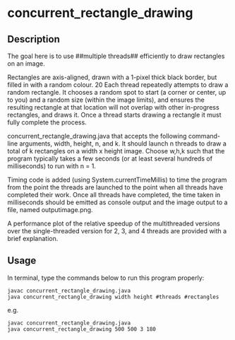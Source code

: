 # concurrent_rectangle_drawing

## Description
The goal here is to use ##multiple threads## efficiently to draw rectangles on an image. 

Rectangles are axis-aligned, drawn with a 1-pixel thick black border, but filled in with a random colour. 20 Each thread repeatedly attempts to draw a random rectangle. It chooses a random spot to start (a corner or center, up to you) and a random size (within the image limits), and ensures the resulting rectangle at that location will not overlap with other in-progress rectangles, and draws it. Once a thread starts drawing a rectangle it must fully complete the process.

concurrent_rectangle_drawing.java that accepts the following command-line arguments, width, height, n, and k. It should launch n threads to draw a total of k rectangles on a width x height image. Choose w,h,k such that the program typically takes a few seconds (or at least several hundreds of milliseconds) to run with n = 1. 

Timing code is added (using System.currentTimeMillis) to time the program from the point the threads are launched to the point when all threads have completed their work. Once all threads have completed, the time taken in milliseconds should be emitted as console output and the image output to a file, named outputimage.png.

A performance plot of the relative speedup of the multithreaded versions over the single-threaded version for 2, 3, and 4 threads are provided with a brief explanation. 
 
## Usage
In terminal, type the commands below to run this program properly:
```
javac concurrent_rectangle_drawing.java
java concurrent_rectangle_drawing width height #threads #rectangles  
```

e.g.
```
javac concurrent_rectangle_drawing.java
java concurrent_rectangle_drawing 500 500 3 180 
```
